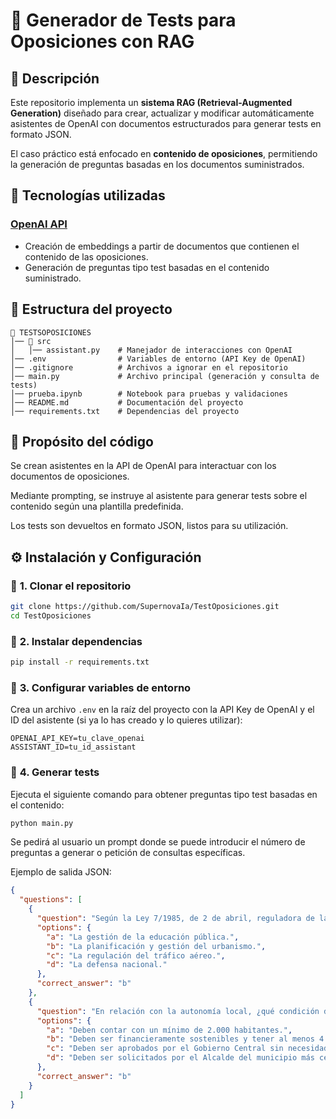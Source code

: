 # 📖 Generador de Tests para Oposiciones con RAG

## 📌 Descripción
Este repositorio implementa un **sistema RAG (Retrieval-Augmented Generation)** diseñado para crear, actualizar y modificar automáticamente asistentes de OpenAI con documentos estructurados para generar tests en formato JSON. 

El caso práctico está enfocado en **contenido de oposiciones**, permitiendo la generación de preguntas basadas en los documentos suministrados.

## 🚀 Tecnologías utilizadas
### **[OpenAI API](https://platform.openai.com/docs/)**
  - Creación de embeddings a partir de documentos que contienen el contenido de las oposiciones.
  - Generación de preguntas tipo test basadas en el contenido suministrado.

## 📂 Estructura del proyecto
```
📁 TESTSOPOSICIONES
│── 📁 src
│   │── assistant.py    # Manejador de interacciones con OpenAI
│── .env                # Variables de entorno (API Key de OpenAI)
│── .gitignore          # Archivos a ignorar en el repositorio
│── main.py             # Archivo principal (generación y consulta de tests)
│── prueba.ipynb        # Notebook para pruebas y validaciones
│── README.md           # Documentación del proyecto
│── requirements.txt    # Dependencias del proyecto
```

## 🎯 Propósito del código
Se crean asistentes en la API de OpenAI para interactuar con los documentos de oposiciones.

Mediante prompting, se instruye al asistente para generar tests sobre el contenido según una plantilla predefinida.

Los tests son devueltos en formato JSON, listos para su utilización.
## ⚙️ Instalación y Configuración
### 🔹 **1. Clonar el repositorio**
```bash
git clone https://github.com/SupernovaIa/TestOposiciones.git
cd TestOposiciones
```

### 🔹 **2. Instalar dependencias**
```bash
pip install -r requirements.txt
```

### 🔹 **3. Configurar variables de entorno**
Crea un archivo `.env` en la raíz del proyecto con la API Key de OpenAI y el ID del asistente (si ya lo has creado y lo quieres utilizar):
```env
OPENAI_API_KEY=tu_clave_openai
ASSISTANT_ID=tu_id_assistant
```

### 🔹 **4. Generar tests**
Ejecuta el siguiente comando para obtener preguntas tipo test basadas en el contenido:
```bash
python main.py
```
Se pedirá al usuario un prompt donde se puede introducir el número de preguntas a generar o petición de consultas específicas.

Ejemplo de salida JSON:
```json
{
  "questions": [
    {
      "question": "Según la Ley 7/1985, de 2 de abril, reguladora de las bases del régimen local, ¿cuál de las siguientes competencias es considerada como competencia propia de los municipios?",
      "options": {
        "a": "La gestión de la educación pública.",
        "b": "La planificación y gestión del urbanismo.",
        "c": "La regulación del tráfico aéreo.",
        "d": "La defensa nacional."
      },
      "correct_answer": "b"
    },
    {
      "question": "En relación con la autonomía local, ¿qué condición debe cumplirse para la creación de nuevos municipios según la legislación vigente?",
      "options": {
        "a": "Deben contar con un mínimo de 2.000 habitantes.",
        "b": "Deben ser financieramente sostenibles y tener al menos 4.000 habitantes.",
        "c": "Deben ser aprobados por el Gobierno Central sin necesidad de consulta a los municipios interesados.",
        "d": "Deben ser solicitados por el Alcalde del municipio más cercano."
      },
      "correct_answer": "b"
    }
  ]
}
```

